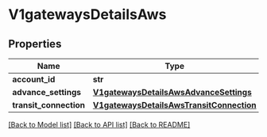 # V1gatewaysDetailsAws

## Properties
Name | Type | Description | Notes
------------ | ------------- | ------------- | -------------
**account_id** | **str** |  | [optional] 
**advance_settings** | [**V1gatewaysDetailsAwsAdvanceSettings**](V1gatewaysDetailsAwsAdvanceSettings.md) |  | [optional] 
**transit_connection** | [**V1gatewaysDetailsAwsTransitConnection**](V1gatewaysDetailsAwsTransitConnection.md) |  | [optional] 

[[Back to Model list]](../README.md#documentation-for-models) [[Back to API list]](../README.md#documentation-for-api-endpoints) [[Back to README]](../README.md)

